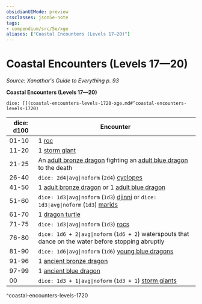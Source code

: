 ```yaml
---
obsidianUIMode: preview
cssclasses: json5e-note
tags:
- compendium/src/5e/xge
aliases: ["Coastal Encounters (Levels 17—20)"]
---
```

# Coastal Encounters (Levels 17—20)
*Source: Xanathar's Guide to Everything p. 93* 

**Coastal Encounters (Levels 17—20)**

`dice: [](coastal-encounters-levels-1720-xge.md#^coastal-encounters-levels-1720)`

| dice: d100 | Encounter |
|------------|-----------|
| 01-10 | 1 [roc](/3-Mechanics/CLI/bestiary/monstrosity/roc.md) |
| 11-20 | 1 [storm giant](/3-Mechanics/CLI/bestiary/giant/storm-giant.md) |
| 21-25 | An [adult bronze dragon](/3-Mechanics/CLI/bestiary/dragon/adult-bronze-dragon.md) fighting an [adult blue dragon](/3-Mechanics/CLI/bestiary/dragon/adult-blue-dragon.md) to the death |
| 26-40 | `dice: 2d4\|avg\|noform` (`2d4`) [cyclopes](/3-Mechanics/CLI/bestiary/giant/cyclops.md) |
| 41-50 | 1 [adult bronze dragon](/3-Mechanics/CLI/bestiary/dragon/adult-bronze-dragon.md) or 1 [adult blue dragon](/3-Mechanics/CLI/bestiary/dragon/adult-blue-dragon.md) |
| 51-60 | `dice: 1d3\|avg\|noform` (`1d3`) [djinni](/3-Mechanics/CLI/bestiary/elemental/djinni.md) or `dice: 1d3\|avg\|noform` (`1d3`) [marids](/3-Mechanics/CLI/bestiary/elemental/marid.md) |
| 61-70 | 1 [dragon turtle](/3-Mechanics/CLI/bestiary/dragon/dragon-turtle.md) |
| 71-75 | `dice: 1d3\|avg\|noform` (`1d3`) [rocs](/3-Mechanics/CLI/bestiary/monstrosity/roc.md) |
| 76-80 | `dice: 1d6 + 2\|avg\|noform` (`1d6 + 2`) waterspouts that dance on the water before stopping abruptly |
| 81-90 | `dice: 1d6\|avg\|noform` (`1d6`) [young blue dragons](/3-Mechanics/CLI/bestiary/dragon/young-blue-dragon.md) |
| 91-96 | 1 [ancient bronze dragon](/3-Mechanics/CLI/bestiary/dragon/ancient-bronze-dragon.md) |
| 97-99 | 1 [ancient blue dragon](/3-Mechanics/CLI/bestiary/dragon/ancient-blue-dragon.md) |
| 00 | `dice: 1d3 + 1\|avg\|noform` (`1d3 + 1`) [storm giants](/3-Mechanics/CLI/bestiary/giant/storm-giant.md) |
^coastal-encounters-levels-1720